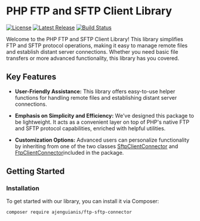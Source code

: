 # PHP FTP and SFTP Client Library

[![License](https://img.shields.io/github/license/yourusername/yourrepository)](https://github.com/yourusername/yourrepository/blob/main/LICENSE)
[![Latest Release](https://img.shields.io/github/v/release/yourusername/yourrepository)](https://github.com/yourusername/yourrepository/releases/latest)
[![Build Status](https://img.shields.io/github/workflow/status/yourusername/yourrepository/CI%20Build)](https://github.com/yourusername/yourrepository/actions)

Welcome to the PHP FTP and SFTP Client Library! This library simplifies FTP and SFTP protocol operations, making it easy to manage remote files and establish distant server connections. Whether you need basic file transfers or more advanced functionality, this library has you covered.

## Key Features

- **User-Friendly Assistance:** This library offers easy-to-use helper functions for handling remote files and establishing distant server connections.
  
- **Emphasis on Simplicity and Efficiency:** We've designed this package to be lightweight. It acts as a convenient layer on top of PHP's native FTP and SFTP protocol capabilities, enriched with helpful utilities.

- **Customization Options:** Advanced users can personalize functionality by inheriting from one of the two classes [SftpClientConnector](https://github.com/ajenguianis/ftp-sftp-connector/tree/develop/src/Connector/Sftp) 
 and [FtpClientConnector](https://github.com/ajenguianis/ftp-sftp-connector/tree/develop/src/Connector/Ftp)included in the package.

## Getting Started

### Installation

To get started with our library, you can install it via Composer:

```bash
composer require ajenguianis/ftp-sftp-connector

